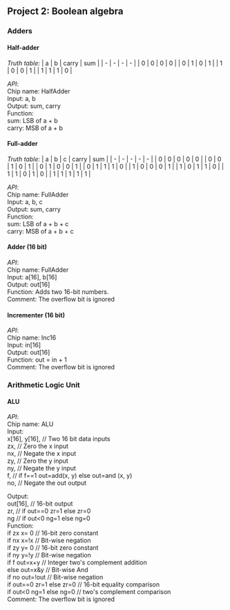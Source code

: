 
## Project 2: Boolean algebra
### Adders
#### Half-adder
*Truth table:*
| a | b | carry | sum |
| - | - | - | - |
| 0 | 0 | 0 | 0 |
| 0 | 1 | 0 | 1 |
| 1 | 0 | 0 | 1 |
| 1 | 1 | 1 | 0 |

*API*:<br>
Chip name: HalfAdder<br>
Input: a, b<br>
Output: sum, carry<br>
Function: <br>
sum: LSB of a + b<br>
carry: MSB of a + b<br>

#### Full-adder
*Truth table:*
| a | b | c | carry | sum |
| - | - | - | - | - |
| 0 | 0 | 0 | 0 | 0 |
| 0 | 0 | 1 | 0 | 1 |
| 0 | 1 | 0 | 0 | 1 |
| 0 | 1 | 1 | 1 | 0 |
| 1 | 0 | 0 | 0 | 1 |
| 1 | 0 | 1 | 1 | 0 |
| 1 | 1 | 0 | 1 | 0 |
| 1 | 1 | 1 | 1 | 1 |

*API*:<br>
Chip name: FullAdder<br>
Input: a, b, c<br>
Output: sum, carry<br>
Function: <br>
sum: LSB of a + b + c<br>
carry: MSB of a + b + c <br>

#### Adder (16 bit)
*API*:<br>
Chip name: FullAdder<br>
Input: a[16], b[16]<br>
Output: out[16]<br>
Function: Adds two 16-bit numbers.<br>
Comment: The overflow bit is ignored

#### Incrementer (16 bit)
*API*:<br>
Chip name: Inc16<br>
Input: in[16]<br>
Output: out[16]<br>
Function: out = in + 1<br>
Comment: The overflow bit is ignored

### Arithmetic Logic Unit
#### ALU
*API*:<br>
Chip name: ALU<br>
Input: <br>
x[16], y[16], // Two 16 bit data inputs <br>
zx, // Zero the x input <br> 
nx, // Negate the x input<br>
zy, // Zero the y input <br> 
ny, // Negate the y input<br>
f, // if f==1  out=add(x, y) else out=and (x, y) <br> 
no, // Negate the out output <br>

Output:<br> 
out[16], // 16-bit output <br> 
zr, // if out==0 zr=1 else zr=0<br> 
ng // if out<0 ng=1 else ng=0 <br> 
Function: <br>
if zx x= 0 // 16-bit zero constant<br> 
if nx  x=!x // Bit-wise negation <br> 
if zy y= 0 // 16-bit zero constant<br> 
if ny  y=!y // Bit-wise negation <br> 
if f out=x+y // Integer two's complement addition <br> 
else out=x&y // Bit-wise And <br> 
if no out=!out // Bit-wise negation <br> 
if out==0 zr=1 else zr=0 // 16-bit equality comparison <br> 
if out<0 ng=1 else ng=0 // two's complement comparison <br> 
Comment: The overflow bit is ignored

